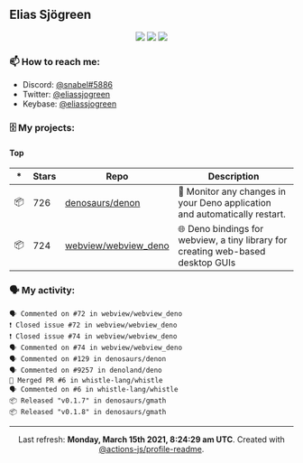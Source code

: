 ## Elias Sjögreen

<p align="center">
  <img src="https://img.shields.io/badge/🎂-dec. 2003-success" />
  <img src="https://img.shields.io/badge/🌎-Stockholm-informational" />
  <img src="https://img.shields.io/badge/👦-He/Him-informational" />
</p>

### 📫 How to reach me:

- Discord: [@snabel#5886](https://discord.com/users/267978757799673866)
- Twitter: [@eliassjogreen](https://twitter.com/eliassjogreen)
- Keybase: [@eliassjogreen](https://keybase.io/eliassjogreen)

### 🗄 My projects:

#### Top
|*|Stars|Repo|Description|
|---|---|---|---|
| 📦 | 726 | [denosaurs/denon](https://github.com/denosaurs/denon) | 👀 Monitor any changes in your Deno application and automatically restart. |
| 📦 | 724 | [webview/webview_deno](https://github.com/webview/webview_deno) | 🌐 Deno bindings for webview, a tiny library for creating web-based desktop GUIs |

### 🗣 My activity:

```
🗣 Commented on #72 in webview/webview_deno
❗️ Closed issue #72 in webview/webview_deno
❗️ Closed issue #74 in webview/webview_deno
🗣 Commented on #74 in webview/webview_deno
🗣 Commented on #129 in denosaurs/denon
🗣 Commented on #9257 in denoland/deno
🎉 Merged PR #6 in whistle-lang/whistle
🗣 Commented on #6 in whistle-lang/whistle
📦 Released "v0.1.7" in denosaurs/gmath
📦 Released "v0.1.8" in denosaurs/gmath
```

------------
<p align="center">Last refresh: <b>Monday, March 15th 2021, 8:24:29 am UTC</b>. Created with <a href=https://github.com/marketplace/actions/profile-readme>@actions-js/profile-readme</a>.</p>
